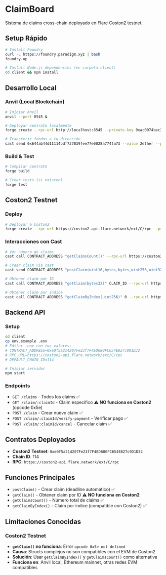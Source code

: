 # ClaimBoard

Sistema de claims cross-chain deployado en Flare Coston2 testnet.

## Setup Rápido

```bash
# Install Foundry
curl -L https://foundry.paradigm.xyz | bash
foundry-up

# Install Node.js dependencies (en carpeta client)
cd client && npm install
```

## Desarrollo Local

### Anvil (Local Blockchain)
```bash
# Iniciar Anvil
anvil --port 8545 &

# Deployar contrato localmente
forge create --rpc-url http://localhost:8545 --private-key 0xac0974bec39a17e36ba4a6b4d238ff944bacb478cbed5efcae784d7bf4f2ff80 ClaimBoard --broadcast

# Transferir fondos a tu dirección
cast send 0x644ab44d11114bdf737039fee77e0028a774fa73 --value 2ether --private-key 0xac0974bec39a17e36ba4a6b4d238ff944bacb478cbed5efcae784d7bf4f2ff80 --rpc-url http://localhost:8545
```

### Build & Test
```bash
# Compilar contrato
forge build

# Crear tests (si existen)
forge test
```

## Coston2 Testnet

### Deploy
```bash
# Deployar a Coston2
forge create --rpc-url https://coston2-api.flare.network/ext/C/rpc --private-key YOUR_PRIVATE_KEY ClaimBoard --broadcast
```

### Interacciones con Cast
```bash
# Ver número de claims
cast call CONTRACT_ADDRESS "getClaimsCount()" --rpc-url https://coston2-api.flare.network/ext/C/rpc

# Crear claim via cast
cast send CONTRACT_ADDRESS "postClaim(uint16,bytes,bytes,uint256,uint32)" 1 "0x" "0x1234" 1000000000000000000 6 --value 0.1ether --private-key YOUR_PRIVATE_KEY --rpc-url https://coston2-api.flare.network/ext/C/rpc

# Obtener claim por ID
cast call CONTRACT_ADDRESS "getClaim(bytes32)" CLAIM_ID --rpc-url https://coston2-api.flare.network/ext/C/rpc

# Obtener claim por índice
cast call CONTRACT_ADDRESS "getClaimByIndex(uint256)" 0 --rpc-url https://coston2-api.flare.network/ext/C/rpc
```

## Backend API

### Setup
```bash
cd client
cp env.example .env
# Editar .env con tus valores:
# CONTRACT_ADDRESS=0xe0f5a214207Fe23f7F4ED680FC654E827c9D1D32
# RPC_URL=https://coston2-api.flare.network/ext/C/rpc
# DEFAULT_CHAIN_ID=114

# Iniciar servidor
npm start
```

### Endpoints
- `GET /claims` - Todos los claims ✅
- `GET /claim/:claimId` - Claim específico ⚠️ **NO funciona en Coston2** (opcode 0x5e)
- `POST /claim` - Crear nuevo claim ✅
- `POST /claim/:claimId/verify-payment` - Verificar pago ✅
- `POST /claim/:claimId/cancel` - Cancelar claim ✅

## Contratos Deployados

- **Coston2 Testnet**: `0xe0f5a214207Fe23f7F4ED680FC654E827c9D1D32`
- **Chain ID**: 114
- **RPC**: `https://coston2-api.flare.network/ext/C/rpc`

## Funciones Principales

- `postClaim()` - Crear claim (deadline automático) ✅
- `getClaim()` - Obtener claim por ID ⚠️ **NO funciona en Coston2**
- `getClaimsCount()` - Número total de claims ✅
- `getClaimByIndex()` - Claim por índice (compatible con Coston2) ✅

## Limitaciones Conocidas

### Coston2 Testnet
- **`getClaim()` no funciona**: Error `opcode 0x5e not defined`
- **Causa**: Structs complejos no son compatibles con el EVM de Coston2
- **Solución**: Usar `getClaimByIndex()` y `getClaimsCount()` como alternativa
- **Funciona en**: Anvil local, Ethereum mainnet, otras redes EVM compatibles 